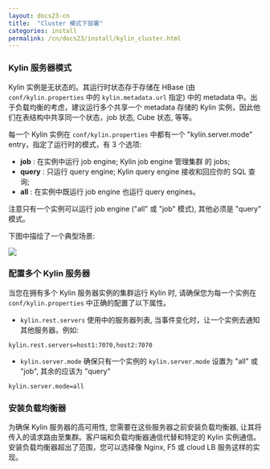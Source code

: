 ```yaml
---
layout: docs23-cn
title:  "Cluster 模式下部署"
categories: install
permalink: /cn/docs23/install/kylin_cluster.html
---
```



### Kylin 服务器模式

Kylin 实例是无状态的。其运行时状态存于存储在 HBase (由 `conf/kylin.properties` 中的 `kylin.metadata.url` 指定) 中的 metadata 中。出于负载均衡的考虑，建议运行多个共享一个 metadata 存储的 Kylin 实例，因此他们在表结构中共享同一个状态，job 状态, Cube 状态, 等等。

每一个 Kylin 实例在 `conf/kylin.properties` 中都有一个 "kylin.server.mode" entry，指定了运行时的模式，有 3 个选项: 

 *  **job** : 在实例中运行 job engine; Kylin job engine 管理集群 的 jobs;
 *  **query** : 只运行 query engine; Kylin query engine 接收和回应你的 SQL 查询;
 *  **all** : 在实例中既运行 job engine 也运行 query engines。 

注意只有一个实例可以运行 job engine ("all" 或 "job" 模式), 其他必须是 "query" 模式。 

下图中描绘了一个典型场景:

![]( /images/install/kylin_server_modes.png)

### 配置多个 Kylin 服务器

当您在拥有多个 Kylin 服务器实例的集群运行 Kylin 时, 请确保您为每一个实例在 `conf/kylin.properties` 中正确的配置了以下属性。

 *  `kylin.rest.servers`
	使用中的服务器列表, 当事件变化时，让一个实例去通知其他服务器。例如: 

```
kylin.rest.servers=host1:7070,host2:7070
```

 *  `kylin.server.mode`
	确保只有一个实例的 `kylin.server.mode` 设置为 "all" 或 "job", 其余的应该为 "query"

```
kylin.server.mode=all
```

### 安装负载均衡器

为确保 Kylin 服务器的高可用性, 您需要在这些服务器之前安装负载均衡器, 让其将传入的请求路由至集群。客户端和负载均衡器通信代替和特定的 Kylin 实例通信。安装负载均衡器超出了范围，您可以选择像 Nginx, F5 或 cloud LB 服务这样的实现。
	
